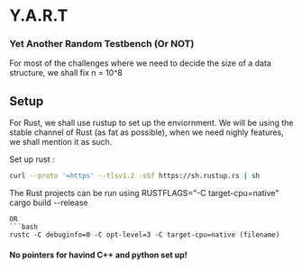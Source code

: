 # Y.A.R.T
### Yet Another Random Testbench (Or NOT)

For most of the challenges where we need to decide the size of a data structure, we shall fix n = 10^8

## Setup
For Rust, we shall use rustup to set up the enviornment. We will be using the stable channel of Rust (as fat as possible), when we need nighly features, we shall mention it as such.

Set up rust :
```bash
curl --proto '=https' --tlsv1.2 -sSf https://sh.rustup.rs | sh
```
The Rust projects can be run using 
RUSTFLAGS="-C target-cpu=native" cargo build --release
```
OR
```bash
rustc -C debuginfo=0 -C opt-level=3 -C target-cpu=native (filename)
```

#### No pointers for havind C++ and python set up!
